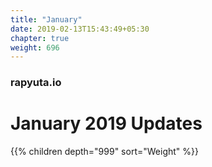 ```yaml
---
title: "January"
date: 2019-02-13T15:43:49+05:30
chapter: true
weight: 696
---
```

### rapyuta.io

# January 2019 Updates

{{% children depth="999" sort="Weight" %}}